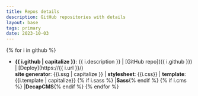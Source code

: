 ```yaml
---
title: Repos details
description: GitHub repositories with details
layout: base
tags: primary
date: 2023-10-03
---
```

{% for i in github %}
- **{{ i.github | capitalize }}**: {{ i.description }} | [GitHub repo]({{ i.github }}) | [Deploy](https://{{ i.url }}/)  
**site generator**: {{i.ssg | capitalize }} | **stylesheet**: {{i.css}} | **template**: {{i.template | capitalize}} {% if i.sass %} |**Sass**{% endif %} {% if i.cms %} |**DecapCMS**{% endif %}
{% endfor %}
